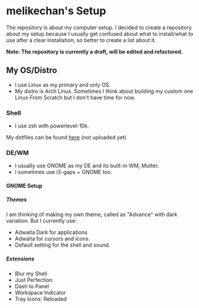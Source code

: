 # melikechan's Setup

The repository is about my computer setup. I decided to create a repository about my setup because I usually get confused about what to install/what to use after a clear installation, so better to create a list about it.

**Note: The repository is currently a draft, will be edited and refactored.**

## My OS/Distro

- I use Linux as my primary and only OS. 
- My distro is Arch Linux. Sometimes I think about building my custom one Linux From Scratch but I don't have time for now.

### Shell

- I use zsh with powerlevel-10k.

My dotfiles can be found [here](https://github.com/melikechan/dotfiles) (not uploaded yet)

### DE/WM

- I usually use GNOME as my DE and its built-in WM, Mutter. 
- I sometimes use i3-gaps + GNOME too.

#### GNOME Setup

##### Themes

I am thinking of making my own theme, called as "Advance" with dark variation. But I currently use:
- Adwaita Dark for applications
- Adwaita for cursors and icons.
- Default setting for the shell and sound.

##### Extensions

- Blur my Shell
- Just Perfection
- Dash to Panel
- Workspace Indicator
- Tray Icons: Reloaded
